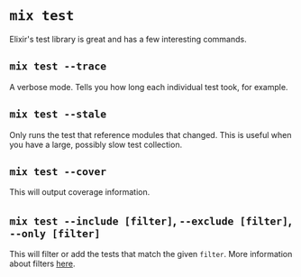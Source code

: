 # `mix test`

Elixir's test library is great and has a few interesting commands.

## `mix test --trace`

A verbose mode. Tells you how long each individual test took, for example.

## `mix test --stale`

Only runs the test that reference modules that changed. This is useful when you have a large, possibly slow test collection.

## `mix test --cover`

This will output coverage information.

## `mix test --include [filter]`, `--exclude [filter]`, `--only [filter]`

This will filter or add the tests that match the given `filter`. More information about filters [here](http://elixir-lang.org/docs/stable/mix/Mix.Tasks.Test.html#module-filters).

